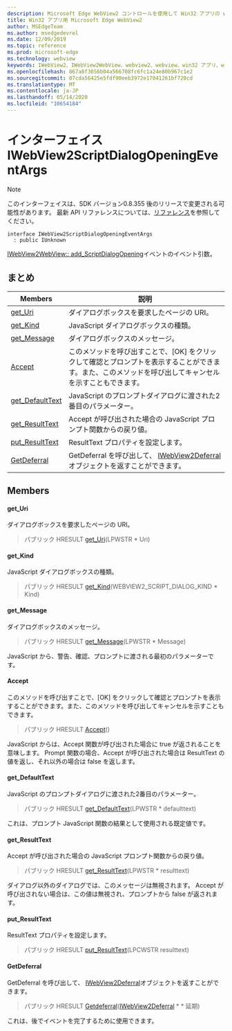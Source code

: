 ```yaml
---
description: Microsoft Edge WebView2 コントロールを使用して Win32 アプリの web コンテンツをホストする
title: Win32 アプリ用 Microsoft Edge WebView2
author: MSEdgeTeam
ms.author: msedgedevrel
ms.date: 12/09/2019
ms.topic: reference
ms.prod: microsoft-edge
ms.technology: webview
keywords: IWebView2、IWebView2WebView、webview2、webview、win32 アプリ、win32、edge
ms.openlocfilehash: 867a8f3656b04a566708fc6fc1a24e80b967c1e2
ms.sourcegitcommit: 07cda56425e5fdf90eeb3972e17041261bf720cd
ms.translationtype: MT
ms.contentlocale: ja-JP
ms.lasthandoff: 05/14/2020
ms.locfileid: "10654184"
---
```

# インターフェイス IWebView2ScriptDialogOpeningEventArgs 

> [!NOTE]
> このインターフェイスは、SDK バージョン0.8.355 後のリリースで変更される可能性があります。 最新 API リファレンスについては、[リファレンス](../../../webview2-api-reference.md)を参照してください。

```
interface IWebView2ScriptDialogOpeningEventArgs
  : public IUnknown
```

[IWebView2WebView:: add_ScriptDialogOpening](IWebView2WebView.md#add_scriptdialogopening)イベントのイベント引数。

## まとめ

 Members                        | 説明
--------------------------------|---------------------------------------------
[get_Uri](#get_uri) | ダイアログボックスを要求したページの URI。
[get_Kind](#get_kind) | JavaScript ダイアログボックスの種類。
[get_Message](#get_message) | ダイアログボックスのメッセージ。
[Accept](#accept) | このメソッドを呼び出すことで、[OK] をクリックして確認とプロンプトを表示することができます。また、このメソッドを呼び出してキャンセルを示すこともできます。
[get_DefaultText](#get_defaulttext) | JavaScript のプロンプトダイアログに渡された2番目のパラメーター。
[get_ResultText](#get_resulttext) | Accept が呼び出された場合の JavaScript プロンプト関数からの戻り値。
[put_ResultText](#put_resulttext) | ResultText プロパティを設定します。
[GetDeferral](#getdeferral) | GetDeferral を呼び出して、 [IWebView2Deferral](IWebView2Deferral.md)オブジェクトを返すことができます。

## Members

#### get_Uri 

ダイアログボックスを要求したページの URI。

> パブリック HRESULT [get_Uri](#get_uri)(LPWSTR * Uri)

#### get_Kind 

JavaScript ダイアログボックスの種類。

> パブリック HRESULT [get_Kind](#get_kind)(WEBVIEW2_SCRIPT_DIALOG_KIND * Kind)

#### get_Message 

ダイアログボックスのメッセージ。

> パブリック HRESULT [get_Message](#get_message)(LPWSTR * Message)

JavaScript から、警告、確認、プロンプトに渡される最初のパラメーターです。

#### Accept 

このメソッドを呼び出すことで、[OK] をクリックして確認とプロンプトを表示することができます。また、このメソッドを呼び出してキャンセルを示すこともできます。

> パブリック HRESULT [Accept](#accept)()

JavaScript からは、Accept 関数が呼び出された場合に true が返されることを意味します。 Prompt 関数の場合、Accept が呼び出された場合は ResultText の値を返し、それ以外の場合は false を返します。

#### get_DefaultText 

JavaScript のプロンプトダイアログに渡された2番目のパラメーター。

> パブリック HRESULT [get_DefaultText](#get_defaulttext)(LPWSTR * defaulttext)

これは、プロンプト JavaScript 関数の結果として使用される既定値です。

#### get_ResultText 

Accept が呼び出された場合の JavaScript プロンプト関数からの戻り値。

> パブリック HRESULT [get_ResultText](#get_resulttext)(LPWSTR * resulttext)

ダイアログ以外のダイアログでは、このメッセージは無視されます。 Accept が呼び出されない場合は、この値は無視され、プロンプトから false が返されます。

#### put_ResultText 

ResultText プロパティを設定します。

> パブリック HRESULT [put_ResultText](#put_resulttext)(LPCWSTR resulttext)

#### GetDeferral 

GetDeferral を呼び出して、 [IWebView2Deferral](IWebView2Deferral.md)オブジェクトを返すことができます。

> パブリック HRESULT [Getdeferral](#getdeferral)([IWebView2Deferral](IWebView2Deferral.md) * * 延期)

これは、後でイベントを完了するために使用できます。

